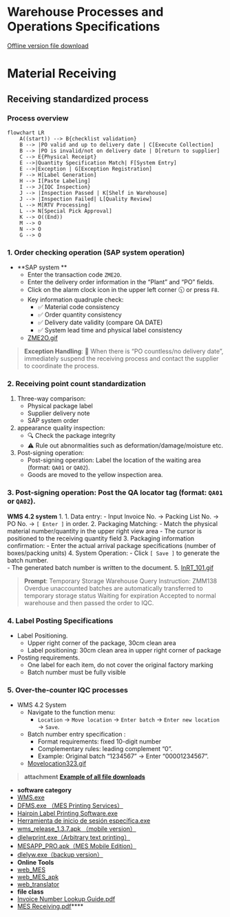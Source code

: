# Warehouse Processes and Operations Specifications

[Offline version file download](https://github.com/dlelyw/VTX_6501/blob/3af045e2d37a29735882a2d014d351ff914243e6/gif/ZME2O.gif)

# Material Receiving
## Receiving standardized process
### Process overview
```mermaid
flowchart LR
    A((start)) --> B{checklist validation}
    B --> |PO valid and up to delivery date | C[Execute Collection]
    B --> |PO is invalid/not on delivery date | D[return to supplier]
    C --> E{Physical Receipt}
    E -->|Quantity Specification Match| F[System Entry]
    E -->|Exception | G[Exception Registration]
    F --> H[Label Generation]
    H --> I[Paste Labeling]
    I --> J{IQC Inspection}
    J --> |Inspection Passed | K[Shelf in Warehouse]
    J --> |Inspection Failed| L[Quality Review]
    L --> M[RTV Processing]
    L --> N[Special Pick Approval]
    K --> O((End))
    M --> O
    N --> O
    G --> O
```


### 1. Order checking operation (SAP system operation)
* **SAP system **
    - Enter the transaction code `ZME2O`.
    - Enter the delivery order information in the “Plant” and “PO” fields.
    - Click on the alarm clock icon in the upper left corner 🕥 or press `F8`.
    - Key information quadruple check:
       - ✅ Material code consistency
       - ✅ Order quantity consistency
       - ✅ Delivery date validity (compare OA DATE)
       - ✅ System lead time and physical label consistency
    - [ZME2O.gif](https://github.com/dlelyw/VTX_6501/blob/0ecf0e8decf70686fdc0656ab4f7a64b32ba7241/files/gif/ZME2O.gif)


> **Exception Handling**:
> 🚨 When there is “PO countless/no delivery date”, immediately suspend the receiving process and contact the supplier to coordinate the process.


### 2. Receiving point count standardization
1. Three-way comparison:
   - Physical package label
   - Supplier delivery note
   - SAP system order
2. appearance quality inspection:
   - 🔍 Check the package integrity
   - ⚠️ Rule out abnormalities such as deformation/damage/moisture etc.
3. Post-signing operation:
   - Post-signing operation: Label the location of the waiting area (format: `QA01` or `QA02`).
   - Goods are moved to the yellow inspection area.
   


### 3. Post-signing operation: Post the QA locator tag (format: `QA01` or `QA02`).
**WMS 4.2 system** 1.
    1. Data entry:
       - Input Invoice No. → Packing List No. → PO No. → `[ Enter ]` in order.
    2. Packaging Matching:
       - Match the physical material number/quantity in the upper right view area
       - The cursor is positioned to the receiving quantity field
    3. Packaging information confirmation:
       - Enter the actual arrival package specifications (number of boxes/packing units)
    4. System Operation:
       - Click `[ Save ]` to generate the batch number.  
       - The generated batch number is written to the document.
    5. [InRT_101.gif](https://github.com/dlelyw/VTX_6501/blob/78761c82f6bacd105d83a0eeb12adb896d5ab8bc/files/gif/InRT_101.gif)       

> **Prompt**:
> Temporary Storage Warehouse Query Instruction: ZMM138 Overdue unaccounted batches are automatically transferred to temporary storage status Waiting for expiration Accepted to normal warehouse and then passed the order to IQC.



### 4. Label Posting Specifications
* Label Positioning.
    - Upper right corner of the package, 30cm clean area
    - Label positioning: 30cm clean area in upper right corner of package
* Posting requirements.
    - One label for each item, do not cover the original factory marking
    - Batch number must be fully visible
 


### 5. Over-the-counter IQC processes
* WMS 4.2 System
    - Navigate to the function menu:  
        - `Location` → `Move location` → `Enter batch` → `Enter new location` → `Save`.
    - Batch number entry specification :
        - Format requirements: fixed 10-digit number
        - Complementary rules: leading complement “0”.  
        - Example: Original batch “1234567” → Enter “00001234567”.
     -  [Movelocation323.gif](https://github.com/dlelyw/VTX_6501/blob/78761c82f6bacd105d83a0eeb12adb896d5ab8bc/files/gif/Movelocation323.gif)

> **attachment**  **<a href="https://github.com/dlelyw/VTX_6501/blob/0ecf0e8decf70686fdc0656ab4f7a64b32ba7241/files/gif/Download%20File%20Example.gif">Example of all file downloads</a>**
- **software category**
- [WMS.exe](https://github.com/dlelyw/VTX_6501/blob/19b5c6346e674e532626e966f523b64e8f6b57c0/files/apps/WMS.exe)
- [DFMS.exe （MES Printing Services）](https://github.com/dlelyw/VTX_6501/blob/78761c82f6bacd105d83a0eeb12adb896d5ab8bc/files/apps/DFMS.exe)
- [Hairpin Label Printing Software.exe](https://github.com/dlelyw/VTX_6501/blob/78761c82f6bacd105d83a0eeb12adb896d5ab8bc/files/apps/Hairpin%20Label%20Printing%20Software.exe)
- [Herramienta de inicio de sesión específica.exe](https://github.com/dlelyw/VTX_6501/blob/78761c82f6bacd105d83a0eeb12adb896d5ab8bc/files/apps/Herramienta%20de%20inicio%20de%20sesión%20específica.exe)
- [wms_release_1.3.7.apk （mobile version）](https://github.com/dlelyw/VTX_6501/blob/78761c82f6bacd105d83a0eeb12adb896d5ab8bc/files/apps/wms_release_1.3.7.apk)
- [dlelwprint.exe（Arbitrary text printing）](https://github.com/dlelyw/VTX_6501/blob/78761c82f6bacd105d83a0eeb12adb896d5ab8bc/files/apps/dlelwprint.exe)
- [MESAPP_PRO.apk（MES Mobile Edition）](https://github.com/dlelyw/VTX_6501/blob/78761c82f6bacd105d83a0eeb12adb896d5ab8bc/files/apps/MESAPP_PRO.apk)
- [dlelyw.exe（backup version）](https://github.com/dlelyw/VTX_6501/blob/78761c82f6bacd105d83a0eeb12adb896d5ab8bc/files/apps/dlelyw.exe)
- **Online Tools**
- [web_MES](http://10.97.245.205:92/login)
- [web_MES_apk](http://10.97.245.205:93)
- [web_translator](https://www.deepl.com/zh/translator)
- **file class**  
- [Invoice Number Lookup Guide.pdf](https://github.com/dlelyw/VTX_6501/blob/19b5c6346e674e532626e966f523b64e8f6b57c0/files/pdf/Invoice%20Number%20Lookup%20Guide.pdf)  
- [MES Receiving.pdf](https://github.com/dlelyw/VTX_6501/blob/78761c82f6bacd105d83a0eeb12adb896d5ab8bc/files/pdf/MES%20Receiving.pdf)****
